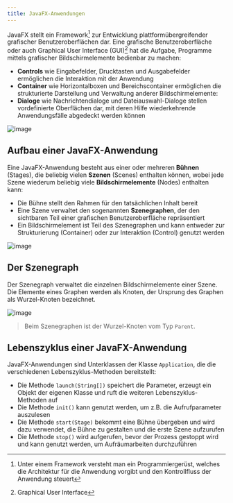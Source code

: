 ```yaml
---
title: JavaFX-Anwendungen
---
```


JavaFX stellt ein Framework[^1] zur Entwicklung plattformübergreifender grafischer Benutzeroberflächen dar. Eine grafische Benutzeroberfläche oder auch Graphical User Interface (GUI)[^2] hat die Aufgabe, Programme mittels grafischer Bildschirmelemente bedienbar zu machen:
- **Controls** wie Eingabefelder, Drucktasten und Ausgabefelder ermöglichen die Interaktion mit der Anwendung
- **Container** wie Horizontalboxen und Bereichscontainer ermöglichen die strukturierte Darstellung und Verwaltung anderer Bildschirmelemente:
- **Dialoge** wie Nachrichtendialoge und Dateiauswahl-Dialoge stellen vordefinierte Oberflächen dar, mit deren Hilfe wiederkehrende Anwendungsfälle abgedeckt werden können

![image](https://user-images.githubusercontent.com/47243617/170096955-acb2be70-1dea-40a8-820a-b66792c45460.png)

## Aufbau einer JavaFX-Anwendung
Eine JavaFX-Anwendung besteht aus einer oder mehreren **Bühnen** (Stages), die beliebig vielen **Szenen** (Scenes) enthalten können, wobei jede Szene wiederum beliebig viele **Bildschirmelemente** (Nodes) enthalten kann:
- Die Bühne stellt den Rahmen für den tatsächlichen Inhalt bereit
- Eine Szene verwaltet den sogenannten **Szenegraphen**, der den sichtbaren Teil einer grafischen Benutzeroberfläche repräsentiert
- Ein Bildschirmelement ist Teil des Szenegraphen und kann entweder zur Strukturierung (Container) oder zur Interaktion (Control) genutzt werden

![image](https://user-images.githubusercontent.com/47243617/170097082-91fb3635-d5a6-46c4-aaa5-a082abe42bad.png)

## Der Szenegraph
Der Szenegraph verwaltet die einzelnen Bildschirmelemente einer Szene. Die Elemente eines Graphen werden als Knoten, der Ursprung des Graphen als Wurzel-Knoten 
bezeichnet.

![image](https://user-images.githubusercontent.com/47243617/170097162-be77b953-e445-4e7a-bbdf-2fedf2295e6f.png)

> Beim Szenegraphen ist der Wurzel-Knoten vom Typ `Parent`.

## Lebenszyklus einer JavaFX-Anwendung
JavaFX-Anwendungen sind Unterklassen der Klasse `Application`, die die verschiedenen Lebenszyklus-Methoden bereitstellt:
- Die Methode `launch(String[])` speichert die Parameter, erzeugt ein Objekt der eigenen Klasse und ruft die weiteren Lebenszyklus-Methoden auf
- Die Methode `init()` kann genutzt werden, um z.B. die Aufrufparameter auszulesen
- Die Methode `start(Stage)` bekommt eine Bühne übergeben und wird dazu verwendet, die Bühne zu gestalten und die erste Szene aufzurufen
- Die Methode `stop()` wird aufgerufen, bevor der Prozess gestoppt wird und kann genutzt werden, um Aufräumarbeiten durchzuführen

[^1]: Unter einem Framework versteht man ein Programmiergerüst, welches die Architektur für die Anwendung vorgibt und den Kontrollfluss der Anwendung steuert
[^2]: Graphical User Interface